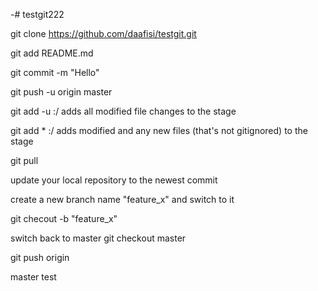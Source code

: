 -# testgit222

git clone https://github.com/daafisi/testgit.git

git add README.md

git commit -m "Hello"

git push -u origin master

git add -u :/
adds all modified file changes to the stage

git add * :/
adds modified and any new files (that's not gitignored) to the stage


git pull

update your local repository to the newest commit

create a new branch name "feature_x" and switch to it

git checout -b "feature_x"


switch back to master
git checkout master

git push origin <branch>


master test


